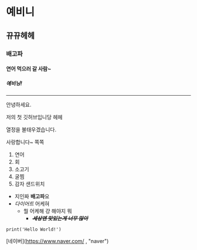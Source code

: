 # 예비니
## 뀨뀨헤헤
### 배고파
#### 연어 먹으러 갈 사람~
##### 예비닝!

---

안녕하세요.

저의 첫 깃허브입니당 헤헤

열정을 불태우겠습니다.

사랑합니다~ 쪽쪽

1. 연어
2. 회
3. 소고기
4. 굴찜
5. 감자 샌드위치

- 지인짜 **배고파**요
- _다이어트_ 어케혀
  - 뭘 어케해 걍 해야지 뭐
    - **_~~세상엔 맛있는게 너무 많아~~_**
    
`print('Hello World!')`

[네이버](https://www.naver.com/ , "naver")
